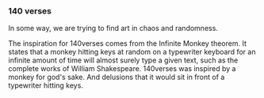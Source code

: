 ### 140 verses

In some way, we are trying to find art in chaos and randomness.

The inspiration for 140verses comes from the Infinite Monkey theorem. It states that a monkey hitting keys at random on a typewriter keyboard for an infinite amount of time will almost surely type a given text, such as the complete works of William Shakespeare.
140verses was inspired by a monkey for god's sake. And delusions that it would sit in front of a typewriter hitting keys.

